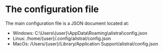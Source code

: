 # The configuration file

The main configuration file is a JSON document located at:
- Windows: C:\Users\\{user}\AppData\Roaming\alistral\config.json
- Linux: /home/{user}/.config/alistral/config.json
- MacOs: /Users/{user}/Library/Application Support/alistral/config.json